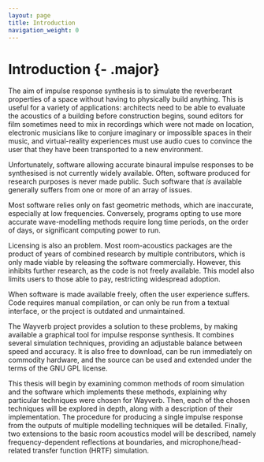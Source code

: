 ```yaml
---
layout: page
title: Introduction
navigation_weight: 0
---
```


# Introduction {- .major}

The aim of impulse response synthesis is to simulate the reverberant properties
of a space without having to physically build anything.
This is useful for a variety of applications: architects need to be able to
evaluate the acoustics of a building before construction begins, sound editors
for film sometimes need to mix in recordings which were not made on location,
electronic musicians like to conjure imaginary or impossible spaces in their
music, and virtual-reality experiences must use audio cues to convince the user
that they have been transported to a new environment.

Unfortunately, software allowing accurate binaural impulse responses to be
synthesised is not currently widely available.
Often, software produced for research purposes is never made public.
Such software that *is* available generally suffers from one or more of an array
of issues.

Most software relies only on fast geometric methods, which are inaccurate,
especially at low frequencies.
Conversely, programs opting to use more accurate wave-modelling methods require
long time periods, on the order of days, or significant computing power to run.

Licensing is also an problem.
Most room-acoustics packages are the product of years of combined research by
multiple contributors, which is only made viable by releasing the software
commercially.
However, this inhibits further research, as the code is not freely available.
This model also limits users to those able to pay, restricting widespread
adoption.

When software is made available freely, often the user experience suffers.
Code requires manual compilation, or can only be run from a textual interface,
or the project is outdated and unmaintained.

The Wayverb project provides a solution to these problems, by making available a
graphical tool for impulse response synthesis.
It combines several simulation techniques, providing an adjustable balance
between speed and accuracy.
It is also free to download, can be run immediately on commodity hardware,
and the source can be used and extended under the terms of the GNU GPL license.

This thesis will begin by examining common methods of room simulation and the
software which implements these methods, explaining why particular techniques
were chosen for Wayverb.
Then, each of the chosen techniques will be explored in depth, along with a
description of their implementation.
The procedure for producing a single impulse response from the outputs of
multiple modelling techniques will be detailed.
Finally, two extensions to the basic room acoustics model will be described,
namely frequency-dependent reflections at boundaries, and
microphone/head-related transfer function (HRTF) simulation.
